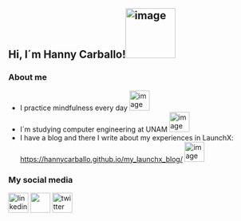 ## Hi, I´m Hanny Carballo!<img width="100" alt="image" src="https://media4.giphy.com/media/Wj7lNjMNDxSmc/giphy.gif?cid=ecf05e4707khpv9kersrjukbn2yax0i0ms1dk8qx9b3mtimo&rid=giphy.gif&ct=g">

### About me
- I practice mindfulness every day <img width="40" alt="image" src="https://media3.giphy.com/media/YquS96oIvfE0KXl8oV/200w.webp?cid=ecf05e476uumxvof4opvbz6pz4mcv0vj3ddntnawnq1241l9&rid=200w.webp&ct=s">
- I´m studying computer engineering at UNAM <img width="40" alt="image" src="https://media4.giphy.com/media/WFZvB7VIXBgiz3oDXE/200w.webp?cid=ecf05e474pgymzrnic5t12qbdaul9te7akqpthvc6krmpdhx&rid=200w.webp&ct=s">
- I have a blog and there I write about my experiences in LaunchX: https://hannycarballo.github.io/my_launchx_blog/ <img width="40" alt="image" src="https://media2.giphy.com/media/Vtolj9m51YV1zDVi3I/200w.webp?cid=ecf05e47kghqmkqs0b2whykaqj4gx8qnnhq7t7xwe6kr08tv&rid=200w.webp&ct=s">

### My social media

[<img src='https://user-images.githubusercontent.com/89166148/168693157-6e81b294-b7d4-42dd-b6f2-a188866e9f9d.png' alt='linkedin' height='40'>](https://www.linkedin.com/in/hanny-carballo-ram%C3%ADrez-ba73b7220/)  [<img src='https://www.instagram.com/hey_im_hanny/' height='40'>](https://www.instagram.com/HannyCarballo/)  [<img src='https://user-images.githubusercontent.com/89166148/168693150-f8221070-34e0-412a-8a32-065f1b1b7daf.png' alt='twitter' height='40'>](https://twitter.com/CarballoHanny)  
